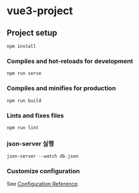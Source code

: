 # vue3-project

## Project setup
```
npm install
```

### Compiles and hot-reloads for development
```
npm run serve
```

### Compiles and minifies for production
```
npm run build
```

### Lints and fixes files
```
npm run lint
```

### json-server 실행
```
json-server --watch db.json
```
### Customize configuration
See [Configuration Reference](https://cli.vuejs.org/config/).
